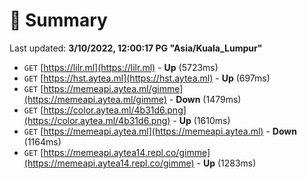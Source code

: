# 📖 Summary
Last updated: **3/10/2022, 12:00:17 PG "Asia/Kuala_Lumpur"**

- `GET` [https://lilr.ml](https://lilr.ml) - **Up** (5723ms)
- `GET` [https://hst.aytea.ml](https://hst.aytea.ml) - **Up** (697ms)
- `GET` [https://memeapi.aytea.ml/gimme](https://memeapi.aytea.ml/gimme) - **Down** (1479ms)
- `GET` [https://color.aytea.ml/4b31d6.png](https://color.aytea.ml/4b31d6.png) - **Up** (1610ms)
- `GET` [https://memeapi.aytea.ml](https://memeapi.aytea.ml) - **Down** (1164ms)
- `GET` [https://memeapi.aytea14.repl.co/gimme](https://memeapi.aytea14.repl.co/gimme) - **Up** (1283ms)
